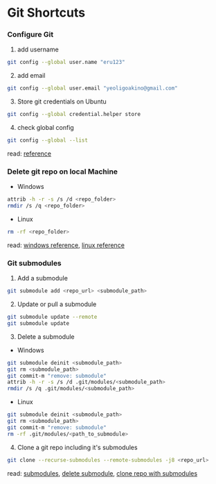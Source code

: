 # Git Shortcuts

### Configure Git

1. add username

```bash
git config --global user.name "eru123"
```

2. add email

```bash
git config --global user.email "yeoligoakino@gmail.com"
```

3. Store git credentials on Ubuntu
```bash
git config --global credential.helper store
```

4. check global config

```bash
git config --global --list
```

read: [reference](https://docs.gitlab.com/ee/gitlab-basics/start-using-git.html)

### Delete git repo on local Machine

 - Windows

```bash
attrib -h -r -s /s /d <repo_folder>
rmdir /s /q <repo_folder>
```

 - Linux

```bash
rm -rf <repo_folder>
```

read: [windows reference](https://stackoverflow.com/questions/17369850/how-to-remove-git-repository-created-on-desktop), [linux reference](https://www.geeksforgeeks.org/deleting-a-local-github-repository/)

### Git submodules

1. Add a submodule

```bash
git submodule add <repo_url> <submodule_path>
```

2. Update or pull a submodule

```bash
git submodule update --remote
git submodule update
```

3. Delete a submodule

 - Windows

```bash
git submodule deinit <submodule_path>
git rm <submodule_path>
git commit-m "remove: submodule"
attrib -h -r -s /s /d .git/modules/<submodule_path>
rmdir /s /q .git/modules/<submodule_path>
```

 - Linux

```bash
git submodule deinit <submodule_path>
git rm <submodule_path>
git commit-m "remove: submodule"
rm -rf .git/modules/<path_to_submodule>
```

4. Clone a git repo including it's submodules

```bash
git clone --recurse-submodules --remote-submodules -j8 <repo_url>
```

read: [submodules](https://git-scm.com/book/en/v2/Git-Tools-Submodules), [delete submodule](https://gist.github.com/myusuf3/7f645819ded92bda6677), [clone repo with submodules](https://stackoverflow.com/questions/3796927/how-to-git-clone-including-submodules)
